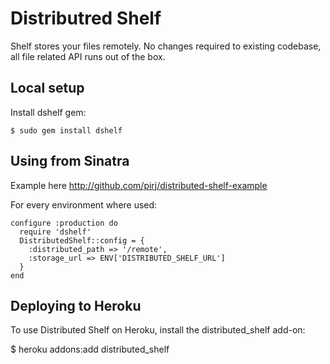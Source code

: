 Distributred Shelf
===========

Shelf stores your files remotely. No changes required to existing codebase, all file related API runs out of the box.

Local setup
-----------

Install dshelf gem:

    $ sudo gem install dshelf

Using from Sinatra
------------------

Example here http://github.com/pirj/distributed-shelf-example

For every environment where used:

    configure :production do
      require 'dshelf'
      DistributedShelf::config = {
        :distributed_path => '/remote',
        :storage_url => ENV['DISTRIBUTED_SHELF_URL']
      }
    end

Deploying to Heroku
-------------------
To use Distributed Shelf on Heroku, install the distributed_shelf add-on:

  $ heroku addons:add distributed_shelf
